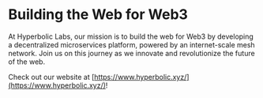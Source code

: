 # Building the Web for Web3
At Hyperbolic Labs, our mission is to build the web for Web3 by developing a decentralized microservices platform, powered by an internet-scale mesh network. Join us on this journey as we innovate and revolutionize the future of the web.

Check out our website at [https://www.hyperbolic.xyz/](https://www.hyperbolic.xyz/)!